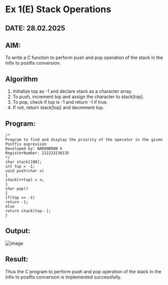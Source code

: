 # Ex 1(E) Stack Operations
## DATE: 28.02.2025
## AIM:
To write a C function to perform push and pop operation of the stack in the infix to postfix conversion.

## Algorithm
1. Initialize top as -1 and declare stack as a character array.
2. To push, increment top and assign the character to stack[top].
3. To pop, check if top is -1 and return -1 if true.
4. If not, return stack[top] and decrement top.
## Program:
```
/*
Program to find and display the priority of the operator in the given Postfix expression
Developed by: NARENDRAN k
RegisterNumber: 212223230135
*/
char stack[100];
int top = -1;
void push(char x)
{
stack[++top] = x;
}
char pop()
{
if(top == -1)
return -1;
else
return stack[top--];
}

```

## Output:
![image](https://github.com/user-attachments/assets/eaa8905f-397e-4fae-aba2-57c829e4a34d)



## Result:
Thus the C program to perform push and pop operation of the stack in the infix to postfix conversion is implemented successfully.
